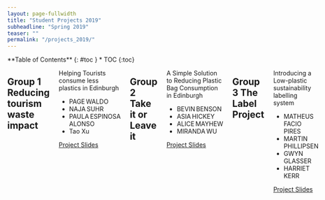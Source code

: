 ```yaml
---
layout: page-fullwidth
title: "Student Projects 2019"
subheadline: "Spring 2019"
teaser: ""
permalink: "/projects_2019/"
---
```

<div class="row">
<div class="medium-4 medium-push-8 columns" markdown="1">
<div class="panel radius" markdown="1">
**Table of Contents**
{: #toc }
* TOC
{:toc}
</div>
</div>

<div class="medium-8 medium-pull-4 columns" markdown="1"> 


<h2>Group 1 Reducing tourism waste impact</h2>
<div class="panel">

<p>Helping Tourists consume less plastics in Edinburgh</p>
<ul>
	<li>PAGE WALDO </li>
	<li>NAJA SUHR </li>
	<li>PAULA ESPINOSA ALONSO</li>
	<li>Tao Xu </li>
</ul>


<a class="button small" href="{{ site.baseurl }}/student_outputs_2019/Group 1 Final.pdf" target="_blank">Project Slides</a>

</div>

<h2>Group 2 Take it or Leave it</h2>
<div class="panel">

<p>A Simple Solution to Reducing Plastic Bag Consumption in Edinburgh</p>
<ul>
	<li>BEVIN BENSON</li>
	<li>ASIA HICKEY</li>
	<li>ALICE MAYHEW </li>
	<li>MIRANDA WU</li>
</ul>
 

<a class="button small" href="{{ site.baseurl }}/student_outputs_2019/Group 2 Final.pdf" target="_blank">Project Slides</a>

</div>



<h2>Group 3 The Label Project</h2>
<div class="panel">
	<p>Introducing a Low-plastic sustainability labelling system</p>
<ul>
	<li>MATHEUS FACIO PIRES </li>
	<li>MARTIN PHILLIPSEN </li>
	<li>GWYN GLASSER </li>
	<li>HARRIET KERR </li>
</ul>
<a class="button small" href="{{ site.baseurl }}/student_outputs_2019/Group 3 Final.pdf" target="_blank">Project Slides</a>
  </div>
  
<h2>Group 4: Re-source: Your assistant for a waste - free life.</h2>
<div class="panel">
	<p>An app to help recycling and reuse</p>
<ul>
	<li>JOANNA HALL </li>
	<li>CLAIRE WIESER </li>
	<li>SHUGE LUO </li>
	<li>SNEHA TANDON </li>
	<li>KENZA AMIRA </li>
</ul>
<a class="button small" href="{{ site.baseurl }}/student_outputs_2019/Group 4 Final.pdf" target="_blank">Project Slides</a>
</div>

<h2>Group 5: Waste Management in Edinburgh</h2>
<div class="panel">
	<p>Fixing street and domestic bins</p>
<ul>
	<li>ERIN DENHAM </li>
	<li>ASA SYMONS </li>
	<li>RAFAL MODRZEWSKI </li>
	<li>NICOLLE MUIR </li>
</ul>
<a class="button small" href="{{ site.baseurl }}/student_outputs_2019/Group 5 Final.pdf" target="_blank">Project Slides</a>
 
</div>
